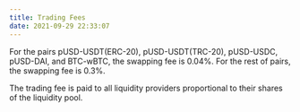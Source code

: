 ```yaml
---
title: Trading Fees
date: 2021-09-29 22:33:07
---
```


For the pairs pUSD-USDT(ERC-20), pUSD-USDT(TRC-20), pUSD-USDC, pUSD-DAI, and BTC-wBTC, the swapping fee is 0.04%. For the rest of pairs, the swapping fee is 0.3%.

The trading fee is paid to all liquidity providers proportional to their shares of the liquidity pool.